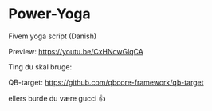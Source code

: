 # Power-Yoga
Fivem yoga script (Danish)

Preview:
https://youtu.be/CxHNcwGlqCA

Ting du skal bruge:

QB-target: https://github.com/qbcore-framework/qb-target

ellers burde du være gucci 👍
